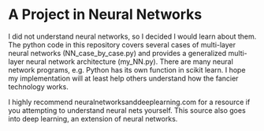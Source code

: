 # A Project in Neural Networks

I did not understand neural networks, so I decided I would learn about them.  The python code in this repository covers several cases of multi-layer neural networks (NN_case_by_case.py) and provides a generalized multi-layer neural network architecture (my_NN.py).  There are many neural network programs, e.g. Python has its own function in scikit learn.  I hope my implementation will at least help others understand how the fancier technology works.

I highly recommend neuralnetworksanddeeplearning.com for a resource if you attempting to understand neural nets yourself.  This source also goes into deep learning, an extension of neural networks.

